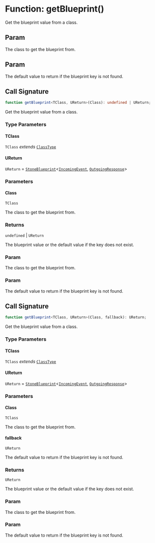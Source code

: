 # Function: getBlueprint()

Get the blueprint value from a class.

## Param

The class to get the blueprint from.

## Param

The default value to return if the blueprint key is not found.

## Call Signature

```ts
function getBlueprint<TClass, UReturn>(Class): undefined | UReturn;
```

Get the blueprint value from a class.

### Type Parameters

#### TClass

`TClass` *extends* [`ClassType`](../../../declarations/type-aliases/ClassType.md)

#### UReturn

`UReturn` = [`StoneBlueprint`](../../../options/StoneBlueprint/interfaces/StoneBlueprint.md)\<[`IncomingEvent`](../../../events/IncomingEvent/classes/IncomingEvent.md), [`OutgoingResponse`](../../../events/OutgoingResponse/classes/OutgoingResponse.md)\>

### Parameters

#### Class

`TClass`

The class to get the blueprint from.

### Returns

`undefined` \| `UReturn`

The blueprint value or the default value if the key does not exist.

### Param

The class to get the blueprint from.

### Param

The default value to return if the blueprint key is not found.

## Call Signature

```ts
function getBlueprint<TClass, UReturn>(Class, fallback): UReturn;
```

Get the blueprint value from a class.

### Type Parameters

#### TClass

`TClass` *extends* [`ClassType`](../../../declarations/type-aliases/ClassType.md)

#### UReturn

`UReturn` = [`StoneBlueprint`](../../../options/StoneBlueprint/interfaces/StoneBlueprint.md)\<[`IncomingEvent`](../../../events/IncomingEvent/classes/IncomingEvent.md), [`OutgoingResponse`](../../../events/OutgoingResponse/classes/OutgoingResponse.md)\>

### Parameters

#### Class

`TClass`

The class to get the blueprint from.

#### fallback

`UReturn`

The default value to return if the blueprint key is not found.

### Returns

`UReturn`

The blueprint value or the default value if the key does not exist.

### Param

The class to get the blueprint from.

### Param

The default value to return if the blueprint key is not found.
